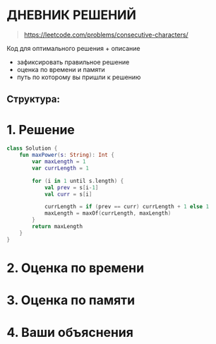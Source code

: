 # ДНЕВНИК РЕШЕНИЙ

> https://leetcode.com/problems/consecutive-characters/

Код для оптимального решения + описание 

- зафиксировать правильное решение
- оценка по времени и памяти
- путь по которому вы пришли к решению


## Структура:

# 1. Решение

```kotlin
class Solution {
    fun maxPower(s: String): Int {
        var maxLength = 1
        var currLength = 1

        for (i in 1 until s.length) {
            val prev = s[i-1]
            val curr = s[i]

            currLength = if (prev == curr) currLength + 1 else 1
            maxLength = maxOf(currLength, maxLength)
        }
        return maxLength
    }
}
```


# 2. Оценка по времени


# 3. Оценка по памяти


# 4. Ваши объяснения


